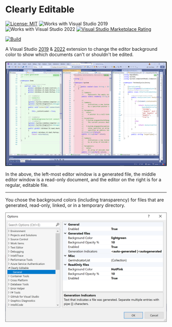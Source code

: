 # Clearly Editable

[![License: MIT](https://img.shields.io/badge/License-MIT-green.svg)](LICENSE)
![Works with Visual Studio 2019](https://img.shields.io/static/v1.svg?label=VS&message=2019&color=5F2E96)
![Works with Visual Studio 2022](https://img.shields.io/static/v1.svg?label=VS&message=2022&color=5F2E96)
[![Visual Studio Marketplace Rating](https://img.shields.io/visual-studio-marketplace/r/MattLaceyLtd.ClearlyEditable)](https://marketplace.visualstudio.com/items?itemName=MattLaceyLtd.ClearlyEditable&ssr=false#review-details)

[![Build](https://github.com/mrlacey/ClearlyEditable/actions/workflows/build.yml/badge.svg)](https://github.com/mrlacey/ClearlyEditable/actions/workflows/build.yml)

A Visual Studio [2019](https://marketplace.visualstudio.com/items?itemName=MattLaceyLtd.ClearlyEditable2019) & [2022](https://marketplace.visualstudio.com/items?itemName=MattLaceyLtd.ClearlyEditable) extension to change the editor background color to show which documents can't or shouldn't be edited.

![Example of the backgrounds set on different editor windows](./assets/example.png)

In the above, the left-most editor window is a generated file, the middle editor window is a read-only document, and the editor on the right is for a regular, editable file.

---
You chose the background colors (including transparency) for files that are generated, read-only, linked, or in a temporary directory.

![Options window](./assets/options.png)
